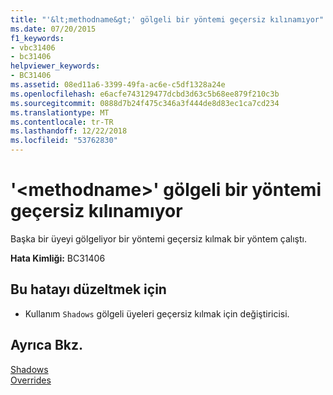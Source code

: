 ```yaml
---
title: "'&lt;methodname&gt;' gölgeli bir yöntemi geçersiz kılınamıyor"
ms.date: 07/20/2015
f1_keywords:
- vbc31406
- bc31406
helpviewer_keywords:
- BC31406
ms.assetid: 08ed11a6-3399-49fa-ac6e-c5df1328a24e
ms.openlocfilehash: e6acfe743129477dcbd3d63c5b68ee879f210c3b
ms.sourcegitcommit: 0888d7b24f475c346a3f444de8d83ec1ca7cd234
ms.translationtype: MT
ms.contentlocale: tr-TR
ms.lasthandoff: 12/22/2018
ms.locfileid: "53762830"
---
```

# <a name="ltmethodnamegt-cannot-override-a-method-that-has-been-shadowed"></a>'&lt;methodname&gt;' gölgeli bir yöntemi geçersiz kılınamıyor
Başka bir üyeyi gölgeliyor bir yöntemi geçersiz kılmak bir yöntem çalıştı.  
  
 **Hata Kimliği:** BC31406  
  
## <a name="to-correct-this-error"></a>Bu hatayı düzeltmek için  
  
-   Kullanım `Shadows` gölgeli üyeleri geçersiz kılmak için değiştiricisi.  
  
## <a name="see-also"></a>Ayrıca Bkz.  
 [Shadows](../../visual-basic/language-reference/modifiers/shadows.md)  
 [Overrides](../../visual-basic/language-reference/modifiers/overrides.md)
